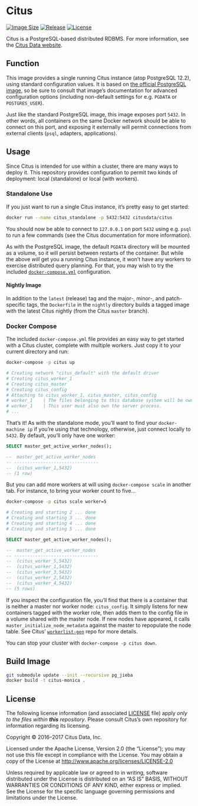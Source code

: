 # Citus

[![Image Size](https://images.microbadger.com/badges/image/citusdata/citus.svg)][image size]
[![Release](https://img.shields.io/github/release/citusdata/docker.svg)][release]
[![License](https://img.shields.io/github/license/citusdata/docker.svg)][license]

Citus is a PostgreSQL-based distributed RDBMS. For more information, see the [Citus Data website][citus data].

## Function

This image provides a single running Citus instance (atop PostgreSQL 12.2), using standard configuration values. It is based on [the official PostgreSQL image][docker-postgres], so be sure to consult that image’s documentation for advanced configuration options (including non-default settings for e.g. `PGDATA` or `POSTGRES_USER`).

Just like the standard PostgreSQL image, this image exposes port `5432`. In other words, all containers on the same Docker network should be able to connect on this port, and exposing it externally will permit connections from external clients (`psql`, adapters, applications).

## Usage

Since Citus is intended for use within a cluster, there are many ways to deploy it. This repository provides configuration to permit two kinds of deployment: local (standalone) or local (with workers).

### Standalone Use

If you just want to run a single Citus instance, it’s pretty easy to get started:

```bash
docker run --name citus_standalone -p 5432:5432 citusdata/citus
```

You should now be able to connect to `127.0.0.1` on port `5432` using e.g. `psql` to run a few commands (see the Citus documentation for more information).

As with the PostgreSQL image, the default `PGDATA` directory will be mounted as a volume, so it will persist between restarts of the container. But while the above _will_ get you a running Citus instance, it won’t have any workers to exercise distributed query planning. For that, you may wish to try the included [`docker-compose.yml`][compose-config] configuration.

#### Nightly Image

In addition to the `latest` (release) tag and the major-, minor-, and patch-specific tags, the `Dockerfile` in the `nightly` directory builds a tagged image with the latest Citus nightly (from the Citus `master` branch).

### Docker Compose

The included `docker-compose.yml` file provides an easy way to get started with a Citus cluster, complete with multiple workers. Just copy it to your current directory and run:

```bash
docker-compose -p citus up

# Creating network "citus_default" with the default driver
# Creating citus_worker_1
# Creating citus_master
# Creating citus_config
# Attaching to citus_worker_1, citus_master, citus_config
# worker_1    | The files belonging to this database system will be owned by user "postgres".
# worker_1    | This user must also own the server process.
# ...
```

That’s it! As with the standalone mode, you’ll want to find your `docker-machine ip` if you’re using that technology, otherwise, just connect locally to `5432`. By default, you’ll only have one worker:

```sql
SELECT master_get_active_worker_nodes();

--  master_get_active_worker_nodes
-- --------------------------------
--  (citus_worker_1,5432)
-- (1 row)
```

But you can add more workers at will using `docker-compose scale` in another tab. For instance, to bring your worker count to five…

```bash
docker-compose -p citus scale worker=5

# Creating and starting 2 ... done
# Creating and starting 3 ... done
# Creating and starting 4 ... done
# Creating and starting 5 ... done
```

```sql
SELECT master_get_active_worker_nodes();

--  master_get_active_worker_nodes
-- --------------------------------
--  (citus_worker_5,5432)
--  (citus_worker_1,5432)
--  (citus_worker_3,5432)
--  (citus_worker_2,5432)
--  (citus_worker_4,5432)
-- (5 rows)
```

If you inspect the configuration file, you’ll find that there is a container that is neither a master nor worker node: `citus_config`. It simply listens for new containers tagged with the worker role, then adds them to the config file in a volume shared with the master node. If new nodes have appeared, it calls `master_initialize_node_metadata` against the master to repopulate the node table. See Citus’ [`workerlist-gen`][workerlist-gen] repo for more details.

You can stop your cluster with `docker-compose -p citus down`.

## Build Image
```bash
git submodule update --init --recursive pg_jieba
docker build -t citus-monica .
```

## License

The following license information (and associated [LICENSE][license] file) apply _only to the files within **this** repository_. Please consult Citus’s own repository for information regarding its licensing.

Copyright © 2016–2017 Citus Data, Inc.

Licensed under the Apache License, Version 2.0 (the “License”); you may not use this file except in compliance with the License. You may obtain a copy of the License at http://www.apache.org/licenses/LICENSE-2.0

Unless required by applicable law or agreed to in writing, software distributed under the License is distributed on an “AS IS” BASIS, WITHOUT WARRANTIES OR CONDITIONS OF ANY KIND, either express or implied. See the License for the specific language governing permissions and limitations under the License.

[image size]: https://microbadger.com/images/citusdata/citus
[release]: https://github.com/citusdata/docker/releases/latest
[license]: LICENSE
[citus data]: https://www.citusdata.com
[docker-postgres]: https://hub.docker.com/_/postgres/
[compose-config]: docker-compose.yml
[workerlist-gen]: https://github.com/citusdata/workerlist-gen
